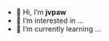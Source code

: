 - 👋 Hi, I’m **jvpaw**
- 👀 I’m interested in ...
- 🌱 I’m currently learning ...

<!---
jvpaw/jvpaw is a ✨ special ✨ repository because its `README.md` (this file) appears on your GitHub profile.
You can click the Preview link to take a look at your changes.
--->

